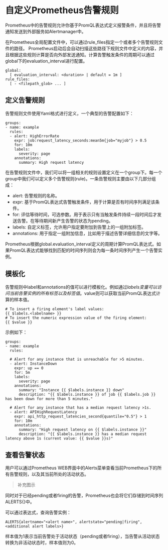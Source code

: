 # 自定义Prometheus告警规则

Prometheus中的告警规则允许你基于PromQL表达式定义报警条件，并且将告警通知发送到外部服务如Alertmanager中。

在Prometheus全局配置文件中，可以通过rule_files指定一个或者多个告警规则文件的路径。
Prometheus启动后会自动扫描这些路径下规则文件中定义的内容，并且根据这些规则计算是否向外部发送通知。计算告警触发条件的周期可以通过global下的evaluation_interval进行配置。

```
global:
  [ evaluation_interval: <duration> | default = 1m ]
rule_files:
  [ - <filepath_glob> ... ]
```

## 定义告警规则

告警规则文件使用Yaml格式进行定义，一个典型的告警配置如下：

```
groups:
- name: example
  rules:
  - alert: HighErrorRate
    expr: job:request_latency_seconds:mean5m{job="myjob"} > 0.5
    for: 10m
    labels:
      severity: page
    annotations:
      summary: High request latency
```

在告警规则文件中，我们可以将一组相关的规则设置定义在一个group下。每一个group中我们可以定义多个告警规则(rule)。一条告警规则主要由以下几部分组成：

* alert: 告警规则的名称。
* expr: 基于PromQL表达式告警触发条件，用于计算是否有时间序列满足该条件。
* for: 评估等待时间，可选参数。用于表示只有当触发条件持续一段时间后才发送告警。在等待期间新产生告警的状态为pending。
* labels: 自定义标签，允许用户指定要附加到告警上的一组附加标签。
* annotations: 用于指定一组附加信息，比如用于描述告警详细信息的文字等。

Prometheus根据global.evaluation_interval定义的周期计算PromQL表达式。如果PromQL表达式能够找到匹配的时间序列则会为每一条时间序列产生一个告警实例。

## 模板化

告警规则中label和annotations的值可以进行模板化。例如通过$labels变量可以访问当前告警实例的所有标签以及标签值。$value则可以获取当前PromQL表达式计算的样本值。

```
# To insert a firing element's label values:
{{ $labels.<labelname> }}
# To insert the numeric expression value of the firing element:
{{ $value }}
```

示例如下：

```
groups:
- name: example
  rules:

  # Alert for any instance that is unreachable for >5 minutes.
  - alert: InstanceDown
    expr: up == 0
    for: 5m
    labels:
      severity: page
    annotations:
      summary: "Instance {{ $labels.instance }} down"
      description: "{{ $labels.instance }} of job {{ $labels.job }} has been down for more than 5 minutes."

  # Alert for any instance that has a median request latency >1s.
  - alert: APIHighRequestLatency
    expr: api_http_request_latencies_second{quantile="0.5"} > 1
    for: 10m
    annotations:
      summary: "High request latency on {{ $labels.instance }}"
      description: "{{ $labels.instance }} has a median request latency above 1s (current value: {{ $value }}s)"
```

## 查看告警状态

用户可以通过Prometheus WEB界面中的Alerts菜单查看当前Prometheus下的所有告警规则，以及其当前所处的活动状态。

> 补充图示

同时对于已经pending或者firing的告警，Prometheus也会将它们存储到时间序列ALERTS{}中。

可以通过表达式，查询告警实例：

```
ALERTS{alertname="<alert name>", alertstate="pending|firing", <additional alert labels>}
```

样本值为1表示当前告警处于活动状态（pending或者firing），当告警从活动状态转换为非活动状态时，样本值则为0。